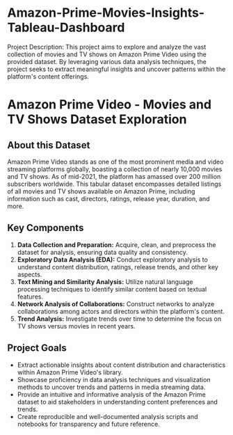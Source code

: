 # Amazon-Prime-Movies-Insights-Tableau-Dashboard
Project Description: This project aims to explore and analyze the vast collection of movies and TV shows on Amazon Prime Video using the provided dataset. By leveraging various data analysis techniques, the project seeks to extract meaningful insights and uncover patterns within the platform's content offerings.

# Amazon Prime Video - Movies and TV Shows Dataset Exploration

## About this Dataset
Amazon Prime Video stands as one of the most prominent media and video streaming platforms globally, boasting a collection of nearly 10,000 movies and TV shows. As of mid-2021, the platform has amassed over 200 million subscribers worldwide. This tabular dataset encompasses detailed listings of all movies and TV shows available on Amazon Prime, including information such as cast, directors, ratings, release year, duration, and more.


## Key Components
1. **Data Collection and Preparation:** Acquire, clean, and preprocess the dataset for analysis, ensuring data quality and consistency.
2. **Exploratory Data Analysis (EDA):** Conduct exploratory analysis to understand content distribution, ratings, release trends, and other key aspects.
3. **Text Mining and Similarity Analysis:** Utilize natural language processing techniques to identify similar content based on textual features.
4. **Network Analysis of Collaborations:** Construct networks to analyze collaborations among actors and directors within the platform's content.
5. **Trend Analysis:** Investigate trends over time to determine the focus on TV shows versus movies in recent years.

## Project Goals
- Extract actionable insights about content distribution and characteristics within Amazon Prime Video's library.
- Showcase proficiency in data analysis techniques and visualization methods to uncover trends and patterns in media streaming data.
- Provide an intuitive and informative analysis of the Amazon Prime dataset to aid stakeholders in understanding content preferences and trends.
- Create reproducible and well-documented analysis scripts and notebooks for transparency and future reference.





